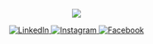 <p align="center">
  <img src="https://github.com/demartini/demartini/blob/master/code.gif">
</p>

<p align="center">
  <a href="https://www.linkedin.com/in/h%C3%BCseyn-%C9%99h%C9%99dzad%C9%99-a3b47624a/" target="https://www.linkedin.com/in/h%C3%BCseyn-%C9%99h%C9%99dzad%C9%99-a3b47624a/">
    <img src="https://img.shields.io/badge/linkedin-%230077B5.svg?&style=for-the-badge&logo=linkedin&logoColor=white&color=071A2C" alt="LinkedIn"/>
  </a>
  <a href="https://www.instagram.com/ehdzdechvrlix/" target="https://www.instagram.com/ehdzdechvrlix/">
    <img src="https://img.shields.io/badge/instagram-%23E4405F.svg?&style=for-the-badge&logo=instagram&logoColor=white&color=071A2C" alt="Instagram"/>
  </a>
  <a href="https://www.facebook.com/huseyn.ehedzade.75/" target="https://www.facebook.com/huseyn.ehedzade.75/">
    <img src="https://img.shields.io/badge/facebook-%231877F2.svg?&style=for-the-badge&logo=facebook&logoColor=white&color=071A2C" alt="Facebook"/>
  </a>
</p>
